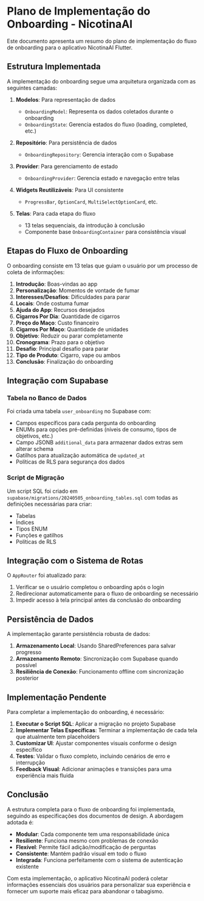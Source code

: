 # Plano de Implementação do Onboarding - NicotinaAI

Este documento apresenta um resumo do plano de implementação do fluxo de onboarding para o aplicativo NicotinaAI Flutter.

## Estrutura Implementada

A implementação do onboarding segue uma arquitetura organizada com as seguintes camadas:

1. **Modelos**: Para representação de dados
   - `OnboardingModel`: Representa os dados coletados durante o onboarding
   - `OnboardingState`: Gerencia estados do fluxo (loading, completed, etc.)

2. **Repositório**: Para persistência de dados
   - `OnboardingRepository`: Gerencia interação com o Supabase

3. **Provider**: Para gerenciamento de estado
   - `OnboardingProvider`: Gerencia estado e navegação entre telas

4. **Widgets Reutilizáveis**: Para UI consistente
   - `ProgressBar`, `OptionCard`, `MultiSelectOptionCard`, etc.

5. **Telas**: Para cada etapa do fluxo
   - 13 telas sequenciais, da introdução à conclusão
   - Componente base `OnboardingContainer` para consistência visual

## Etapas do Fluxo de Onboarding

O onboarding consiste em 13 telas que guiam o usuário por um processo de coleta de informações:

1. **Introdução**: Boas-vindas ao app
2. **Personalização**: Momentos de vontade de fumar
3. **Interesses/Desafios**: Dificuldades para parar
4. **Locais**: Onde costuma fumar
5. **Ajuda do App**: Recursos desejados
6. **Cigarros Por Dia**: Quantidade de cigarros
7. **Preço do Maço**: Custo financeiro
8. **Cigarros Por Maço**: Quantidade de unidades
9. **Objetivo**: Reduzir ou parar completamente
10. **Cronograma**: Prazo para o objetivo
11. **Desafio**: Principal desafio para parar
12. **Tipo de Produto**: Cigarro, vape ou ambos
13. **Conclusão**: Finalização do onboarding

## Integração com Supabase

### Tabela no Banco de Dados

Foi criada uma tabela `user_onboarding` no Supabase com:

- Campos específicos para cada pergunta do onboarding
- ENUMs para opções pré-definidas (níveis de consumo, tipos de objetivos, etc.)
- Campo JSONB `additional_data` para armazenar dados extras sem alterar schema
- Gatilhos para atualização automática de `updated_at`
- Políticas de RLS para segurança dos dados

### Script de Migração

Um script SQL foi criado em `supabase/migrations/20240505_onboarding_tables.sql` com todas as definições necessárias para criar:
- Tabelas
- Índices
- Tipos ENUM
- Funções e gatilhos
- Políticas de RLS

## Integração com o Sistema de Rotas

O `AppRouter` foi atualizado para:

1. Verificar se o usuário completou o onboarding após o login
2. Redirecionar automaticamente para o fluxo de onboarding se necessário
3. Impedir acesso à tela principal antes da conclusão do onboarding

## Persistência de Dados

A implementação garante persistência robusta de dados:

1. **Armazenamento Local**: Usando SharedPreferences para salvar progresso
2. **Armazenamento Remoto**: Sincronização com Supabase quando possível
3. **Resiliência de Conexão**: Funcionamento offline com sincronização posterior

## Implementação Pendente

Para completar a implementação do onboarding, é necessário:

1. **Executar o Script SQL**: Aplicar a migração no projeto Supabase
2. **Implementar Telas Específicas**: Terminar a implementação de cada tela que atualmente tem placeholders
3. **Customizar UI**: Ajustar componentes visuais conforme o design específico
4. **Testes**: Validar o fluxo completo, incluindo cenários de erro e interrupção
5. **Feedback Visual**: Adicionar animações e transições para uma experiência mais fluida

## Conclusão

A estrutura completa para o fluxo de onboarding foi implementada, seguindo as especificações dos documentos de design. A abordagem adotada é:

- **Modular**: Cada componente tem uma responsabilidade única
- **Resiliente**: Funciona mesmo com problemas de conexão
- **Flexível**: Permite fácil adição/modificação de perguntas
- **Consistente**: Mantém padrão visual em todo o fluxo
- **Integrada**: Funciona perfeitamente com o sistema de autenticação existente

Com esta implementação, o aplicativo NicotinaAI poderá coletar informações essenciais dos usuários para personalizar sua experiência e fornecer um suporte mais eficaz para abandonar o tabagismo.
